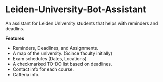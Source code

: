 # Leiden-University-Bot-Assistant
An assistant for Leiden University students that helps with reminders and deadlins.

**Features**

- Reminders, Deadlines, and Assignments.
- A map of the university. (Scince faculty initially)
- Exam schedules (Dates, Locations)
- A checkmarked TO-DO list based on deadlines.
- Contact info for each course.
- Cafteria info.
 


